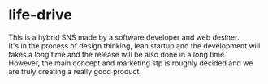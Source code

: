 # life-drive
This is a hybrid SNS made by a software developer and web desiner.<br>
It's in the process of design thinking, lean startup 
and the development will takes a long time and the release will be also done in a long time.<br>
However, the main concept and marketing stp is roughly decided and we are truly creating a really good product.
